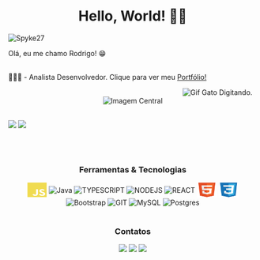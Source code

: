 <h1 align="center">Hello, World! 👋🏼</h1>

<!-- Comentários --> 

<p align="left"> <img src="https://komarev.com/ghpvc/?username=Spyke27&label=Profile%20views&color=0e75b6&style=flat" alt="Spyke27" /></p>
Olá, eu me chamo Rodrigo! 😁<br><br>

<p>👨🏼‍💻 - Analista Desenvolvedor. Clique para ver meu <a target="_blank" href="https://my-portfolio-rodrigo-daniel.netlify.app">Portfólio!</a></p>

<img src="https://i.imgur.com/ZpD0jjL.gif" width="30%" height="30%" align="right" alt="Gif Gato Digitando.">
<br>
<div align="center">
  <img height="400px" width="100%" src="https://i.imgur.com/mTsE1r9.gif" alt="Imagem Central">
</div>
<br>

  <p align="center">

![](http://github-profile-summary-cards.vercel.app/api/cards/repos-per-language?username=Spyke27&theme=2077) 
![](http://github-profile-summary-cards.vercel.app/api/cards/stats?username=Spyke27&theme=2077)
</p>
  

<br>
<div  align="center"> 
  <div style="display: inline_block"><br>
  <h3>Ferramentas & Tecnologias</h3>
  <img align="center" alt="Javascript" height="30" width="40" src="https://raw.githubusercontent.com/devicons/devicon/master/icons/javascript/javascript-plain.svg">
  <img align="center" alt="Java" height="40" width="50" src="https://icongr.am/devicon/java-original.svg?size=148&color=currentColor">
  <img align="center" alt="TYPESCRIPT" height="30" width="40" src="https://icongr.am/devicon/typescript-original.svg?size=102&color=currentColor">
  <img align="center" alt="NODEJS" height="30" width="40" src="https://icongr.am/devicon/nodejs-original.svg?size=102&color=currentColor">
  <img align="center" alt="REACT" height="30" width="40" src="https://icongr.am/devicon/react-original.svg?size=102&color=currentColor">
  <img align="center" alt="HTML" height="30" width="40" src="https://raw.githubusercontent.com/devicons/devicon/master/icons/html5/html5-original.svg">
  <img align="center" alt="CSS" height="30" width="40" src="https://raw.githubusercontent.com/devicons/devicon/master/icons/css3/css3-original.svg">
  <img align="center" alt="Bootstrap" height="35" width="45"  src="https://cdn.jsdelivr.net/gh/devicons/devicon/icons/bootstrap/bootstrap-original.svg" />
  <img align="center" alt="GIT" height="30" width="40" src="https://icongr.am/devicon/git-original.svg?size=102&color=currentColor">
  <img align="center" alt="MySQL" height="50" width="50" src="https://icongr.am/devicon/mysql-original-wordmark.svg?size=102&color=currentColor">
  <img align="center" alt="Postgres" height="30" width="40" src="https://icongr.am/devicon/postgresql-original.svg?size=148&color=currentColor">

</div>
 <br>
  <div align="center">
  <h3>Contatos</h3>
  <a href="https://www.linkedin.com/in/rodrigo-daniell" target="_blank"><img src="https://img.shields.io/badge/-LinkedIn-%230077B5?style=for-the-badge&logo=linkedin&logoColor=white" target="_blank"></a> 
  <a href="https://discord.gg/nNGuZJXS" target="_blank"><img src="https://img.shields.io/badge/Discord-7289DA?style=for-the-badge&logo=discord&logoColor=white"target="_blank"></a>
<a href = "mailto:rodrigoeufrasio2@gmail.com"><img src="https://img.shields.io/badge/Gmail-D14836?style=for-the-badge&logo=gmail&logoColor=white" target="_blank"></a>
</div>
  <br>
  <br>
  <div align="center">

  <!--![Snake animation](https://github.com/Spyke27/Spyke27/blob/output/github-contribution-grid-snake.svg)-->

</div>
 

